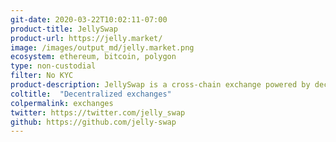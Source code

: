 ```yaml
---
git-date: 2020-03-22T10:02:11-07:00
product-title: JellySwap
product-url: https://jelly.market/
image: /images/output_md/jelly.market.png
ecosystem: ethereum, bitcoin, polygon
type: non-custodial
filter: No KYC
product-description: JellySwap is a cross-chain exchange powered by decentralized atomic swap technology. [Interview with JellySwap co-founder](/jellyswap).
coltitle:  "Decentralized exchanges"
colpermalink: exchanges
twitter: https://twitter.com/jelly_swap
github: https://github.com/jelly-swap
---
```

